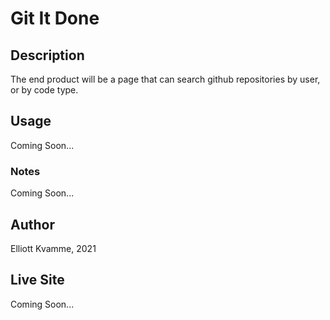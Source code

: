 # Git It Done

## Description
The end product will be a page that can search github repositories by user, or by code type.

## Usage
Coming Soon...

### Notes
Coming Soon...

## Author
Elliott Kvamme, 2021

## Live Site
Coming Soon...